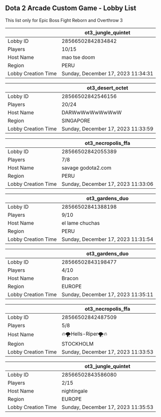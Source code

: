 ## Dota 2 Arcade Custom Game - Lobby List

This list only for Epic Boss Fight Reborn and Overthrow 3

|  | ot3_jungle_quintet |
| ------ | ------ |
| Lobby ID | 28566502842834842 |
| Players | 10/15 |
| Host Name | mao tse doom |
| Region | PERU |
| Lobby Creation Time | Sunday, December 17, 2023 11:34:31 |


|  | ot3_desert_octet |
| ------ | ------ |
| Lobby ID | 28566502842546156 |
| Players | 20/24 |
| Host Name | DARWwWwWwWwWwW |
| Region | SINGAPORE |
| Lobby Creation Time | Sunday, December 17, 2023 11:33:59 |


|  | ot3_necropolis_ffa |
| ------ | ------ |
| Lobby ID | 28566502842055389 |
| Players | 7/8 |
| Host Name | savage godota2.com |
| Region | PERU |
| Lobby Creation Time | Sunday, December 17, 2023 11:33:06 |


|  | ot3_gardens_duo |
| ------ | ------ |
| Lobby ID | 28566502841388198 |
| Players | 9/10 |
| Host Name | el lame chuchas |
| Region | PERU |
| Lobby Creation Time | Sunday, December 17, 2023 11:31:54 |


|  | ot3_gardens_duo |
| ------ | ------ |
| Lobby ID | 28566502843198477 |
| Players | 4/10 |
| Host Name | Bracon |
| Region | EUROPE |
| Lobby Creation Time | Sunday, December 17, 2023 11:35:11 |


|  | ot3_necropolis_ffa |
| ------ | ------ |
| Lobby ID | 28566502842487509 |
| Players | 5/8 |
| Host Name | 🔥🌪Hells-Riper🌪🔥 |
| Region | STOCKHOLM |
| Lobby Creation Time | Sunday, December 17, 2023 11:33:53 |


|  | ot3_jungle_quintet |
| ------ | ------ |
| Lobby ID | 28566502843586080 |
| Players | 2/15 |
| Host Name | nightingale |
| Region | EUROPE |
| Lobby Creation Time | Sunday, December 17, 2023 11:35:53 |


